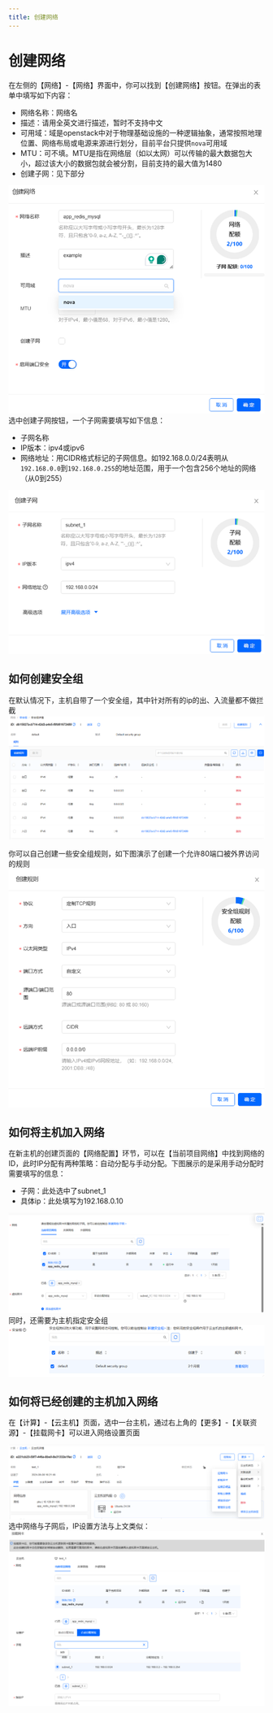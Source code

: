 ```yaml
---
title: 创建网络
--- 
```


# 创建网络

在左侧的【网络】-【网络】界面中，你可以找到【创建网络】按钮。在弹出的表单中填写如下内容：
-	网络名称：网络名
-	描述：请用全英文进行描述，暂时不支持中文
-	可用域：域是openstack中对于物理基础设施的一种逻辑抽象，通常按照地理位置、网络布局或电源来源进行划分，目前平台只提供`nova`可用域
-	MTU：可不填。MTU是指在网络层（如以太网）可以传输的最大数据包大小，超过该大小的数据包就会被分割，目前支持的最大值为1480
-	创建子网：见下部分
 
![](/assets/networking/create_network.png)
选中创建子网按钮，一个子网需要填写如下信息：
-	子网名称
-	IP版本：ipv4或ipv6
-	网络地址：用CIDR格式标记的子网信息。如192.168.0.0/24表明从`192.168.0.0`到`192.168.0.255`的地址范围，用于一个包含256个地址的网络（从0到255）
 
![](/assets/networking/create_subnet.png)

## 如何创建安全组
在默认情况下，主机自带了一个安全组，其中针对所有的ip的出、入流量都不做拦截
![](/assets/networking/create_security_group.png)
 
你可以自己创建一些安全组规则，如下图演示了创建一个允许80端口被外界访问的规则
![](/assets/networking/create_security_group_rule.png)

## 如何将主机加入网络
在新主机的创建页面的【网络配置】环节，可以在【当前项目网络】中找到网络的ID，此时IP分配有两种策略：自动分配与手动分配。下图展示的是采用手动分配时需要填写的信息：
-	子网：此处选中了subnet_1
-	具体ip：此处填写为192.168.0.10
 
![](/assets/networking/create_PC_with_network_1.png)
同时，还需要为主机指定安全组
![](/assets/networking/create_PC_with_network_2.png)
 
## 如何将已经创建的主机加入网络
在【计算】-【云主机】页面，选中一台主机，通过右上角的【更多】-【关联资源】-【挂载网卡】可以进入网络设置页面
 
![](/assets/networking/add_PC_to_network_1.png)
选中网络与子网后，IP设置方法与上文类似：
![](/assets/networking/add_PC_to_network_2.png)
 
